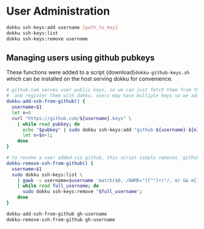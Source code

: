 # User Administration
```bash
dokku ssh-keys:add username [path_to_key]
dokku ssh-keys:list
dokku ssh-keys:remove username
```

## Managing users using github pubkeys
These functions were added to a script {download}`dokku-github-keys.sh` which can be installed on the host serving dokku for convenience.

```bash
# github.com serves user public keys, so we can just fetch them from there by github username
#  and register them with dokku. users may have multiple keys so we add them one by one.
dokku-add-ssh-from-github() {
  username=$1
  let n=0
  curl "https://github.com/${username}.keys" \
    | while read pubkey; do
      echo "$pubkey" | sudo dokku ssh-keys:add "github-${username}-${n}";
      let n=$n+1;
    done
}

# to revoke a user added via github, this script simply removes `github-${username}` prefixed entries
dokku-remove-ssh-from-github() {
  username=$1
  sudo dokku ssh-keys:list \
    | gawk -v username=$username 'match($0, /NAME="([^"]+)"/, m) && m[1] ~ "^github-" username { print m[1] }' \
    | while read full_username; do
      sudo dokku ssh-keys:remove "$full_username";
    done
}

dokku-add-ssh-from-github gh-username
dokku-remove-ssh-from-github gh-username
```

